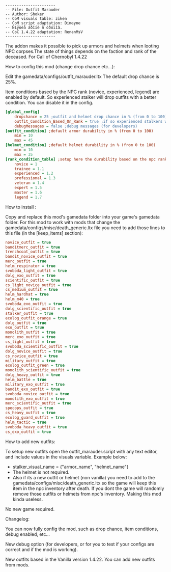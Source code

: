     ----------------------
    -- File: Outfit Marauder
    -- Author: Shoker
    -- CoM visuals table: ziken
    -- CoM script adaptation: Dimeyne
    -- Ñíÿòèå áðîíè ñ òðóïîâ.
    -- CoC 1.4.22 adaptation: RenanMsV
    ----------------------

The addon makes it possible to pick up armors and helmets when looting NPC corpses.The state of things depends on the faction and rank of the deceased.
For Call of Chernobyl 1.4.22

How to config this mod (change drop chance etc...):

Edit the gamedata/configs/outfit_marauder.ltx
The default drop chance is 25%.

Item conditions based by the NPC rank (novice, experienced, legend) are enabled by default. So experienced stalker will drop outfits with a better condition. You can disable it in the config.

```ini
[global_config]
	dropchance = 25 ;outfit and helmet drop chance in % (from 0 to 100)
	outfit_Condition_Based_On_Rank = true ;if so experienced stalkers will drop outfits with a better condition
	debugMessages = false ;debug messages (for developers)
[outfit_condition] ;default armor durability in % (from 0 to 100)
	min = 10
	max = 45
[helmet_condition] ;default helmet durability in % (from 0 to 100)
	min = 10
	max = 35
[rank_condition_table] ;setup here the durability based on the npc rank, will not work if outfit_Condition_Based_On_Rank not enabled. 1 = default by config, 2 = 2x more
	novice = 1
	trainee = 1.1
	experienced = 1.2
	professional = 1.3
	veteran = 1.4
	expert = 1.5
	master = 1.6
	legend = 1.7
```

How to install :

Copy and replace this mod's gamedata folder into your game's gamedata folder.
For this mod to work with mods that change the gamedata/configs/misc/death_generic.ltx file you need to add those lines to this file (in the [keep_items] section):

```ini
novice_outfit = true
banditmerc_outfit = true
trenchcoat_outfit = true
bandit_novice_outfit = true
merc_outfit = true
helm_respirator = true
svoboda_light_outfit = true
dolg_exo_outfit = true
scientific_outfit = true
cs_light_novice_outfit = true
cs_medium_outfit = true
helm_hardhat = true
helm_m40 = true
svoboda_exo_outfit = true
dolg_scientific_outfit = true
stalker_outfit = true
ecolog_outfit_orange = true
dolg_outfit = true
exo_outfit = true
monolith_outfit = true
merc_exo_outfit = true
cs_light_outfit = true
svoboda_scientific_outfit = true
dolg_novice_outfit = true
cs_novice_outfit = true
military_outfit = true
ecolog_outfit_green = true
monolith_scientific_outfit = true
dolg_heavy_outfit = true
helm_battle = true
military_exo_outfit = true
bandit_exo_outfit = true
svoboda_novice_outfit = true
monolith_exo_outfit = true
merc_scientific_outfit = true
specops_outfit = true
cs_heavy_outfit = true
ecolog_guard_outfit = true
helm_tactic = true
svoboda_heavy_outfit = true
cs_exo_outfit = true
```

How to add new outfits:

To setup new outfits open the outfit_marauder.script with any text editor, and include values in the visuals variable. Example below:
  - stalker_visual_name = {"armor_name", "helmet_name"}
  - The helmet is not required.
  - Also if its a new outfit or helmet (non vanilla) you need to add to the gamedata/configs/misc/death_generic.ltx so the game will keep this item in the npc inventory after death. If you dont the game will randomly remove those outfits or helmets from npc's inventory. Making this mod kinda useless.

No new game required.

Changelog:

You can now fully config the mod, such as drop chance, item conditions, debug enabled, etc...

New debug option (for developers, or for you to test if your configs are correct and if the mod is working).

New outfits based in the Vanilla version 1.4.22. You can add new outfits from mods.
